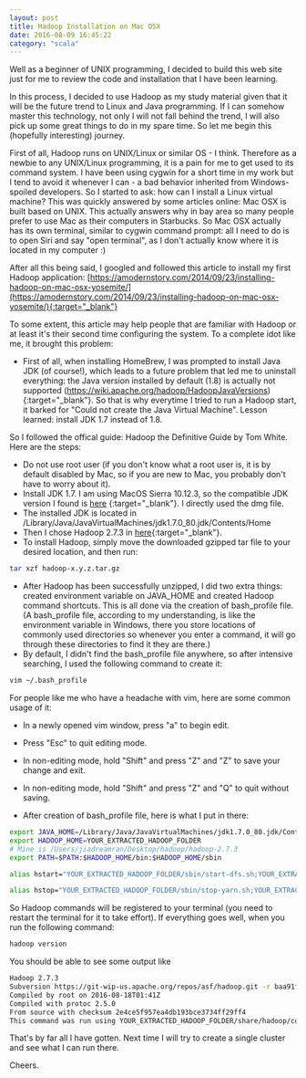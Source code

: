 ```yaml
---
layout: post
title: Hadoop Installation on Mac OSX
date: 2016-08-09 16:45:22
category: "scala"
---
```


Well as a beginner of UNIX programming, I decided to build this web site just for me to review the code and installation that I have been learning.

In this process, I decided to use Hadoop as my study material given that it will be the future trend to Linux and Java programming. If I can somehow master this technology, not only I will not fall behind the trend, I will also pick up some great things to do in my spare time. So let me begin this (hopefully interesting) journey.

First of all, Hadoop runs on UNIX/Linux or similar OS - I think. Therefore as a newbie to any UNIX/Linux programming, it is a pain for me to get used to its command system. I have been using cygwin for a short time in my work but I tend to avoid it whenever I can - a bad behavior inherited from Windows-spoiled developers. So I started to ask: how can I install a Linux virtual machine? This was quickly answered by some articles online: Mac OSX is built based on UNIX. This actually answers why in bay area so many people prefer to use Mac as their computers in Starbucks. So Mac OSX actually has its own terminal, similar to cygwin command prompt: all I need to do is to open Siri and say "open terminal", as I don't actually know where it is located in my computer :)

After all this being said, I googled and followed this article to install my first Hadoop application:
[https://amodernstory.com/2014/09/23/installing-hadoop-on-mac-osx-yosemite/](https://amodernstory.com/2014/09/23/installing-hadoop-on-mac-osx-yosemite/){:target="_blank"}

To some extent, this article may help people that are familiar with Hadoop or at least it's their second time configuring the system. To a complete idot like me, it brought this problem:

- First of all, when installing HomeBrew, I was prompted to install Java JDK (of course!), which leads to a future problem that led me to uninstall everything: the Java version installed by default (1.8) is actually not supported (https://wiki.apache.org/hadoop/HadoopJavaVersions) {:target="_blank"}. So that is why everytime I tried to run a Hadoop start, it barked for "Could not create the Java Virtual Machine". Lesson learned: install JDK 1.7 instead of 1.8.

So I followed the offical guide: Hadoop the Definitive Guide by Tom White. Here are the steps:
- Do not use root user (if you don't know what a root user is, it is by default disabled by Mac, so if you are new to Mac, you probably don't have to worry about it).
- Install JDK 1.7. I am using MacOS Sierra 10.12.3, so the compatible JDK version I found is [here](http://www.oracle.com/technetwork/java/javase/downloads/java-archive-downloads-javase7-521261.html#jdk-7u80-oth-JPR) {:target="_blank"}. I directly used the dmg file.
- The installed JDK is located in /Library/Java/JavaVirtualMachines/jdk1.7.0_80.jdk/Contents/Home
- Then I chose Hadoop 2.7.3 in [here](http://hadoop.apache.org/docs/r2.7.3/hadoop-project-dist/hadoop-common/SingleCluster.html#Download){:target="_blank"}.
- To install Hadoop, simply move the downloaded gzipped tar file to your desired location, and then run:

```bash
tar xzf hadoop-x.y.z.tar.gz
```

- After Hadoop has been successfully unzipped, I did two extra things: created environment variable on JAVA_HOME and created Hadoop command shortcuts. This is all done via the creation of bash_profile file. (A bash_profile file, according to my understanding, is like the environment variable in Windows, there you store locations of commonly used directories so whenever you enter a command, it will go through these directories to find it they are there.)
- By default, I didn't find the bash_profile file anywhere, so after intensive searching, I used the following command to create it:

```bash
vim ~/.bash_profile
```

For people like me who have a headache with vim, here are some common usage of it:
- In a newly opened vim window, press "a" to begin edit.
- Press "Esc" to quit editing mode.
- In non-editing mode, hold "Shift" and press "Z" and "Z" to save your change and exit.
- In non-editing mode, hold "Shift" and press "Z" and "Q" to quit without saving.

- After creation of bash_profile file, here is what I put in there:

```bash
export JAVA_HOME=/Library/Java/JavaVirtualMachines/jdk1.7.0_80.jdk/Contents/Home
export HADOOP_HOME=YOUR_EXTRACTED_HADOOP_FOLDER
# Mine is /Users/jiadreamran/Desktop/hadoop/hadoop-2.7.3
export PATH=$PATH:$HADOOP_HOME/bin:$HADOOP_HOME/sbin

alias hstart="YOUR_EXTRACTED_HADOOP_FOLDER/sbin/start-dfs.sh;YOUR_EXTRACTED_HADOOP_FOLDER/hadoop-2.7.3/sbin/start-yarn.sh"

alias hstop="YOUR_EXTRACTED_HADOOP_FOLDER/sbin/stop-yarn.sh;YOUR_EXTRACTED_HADOOP_FOLDER/sbin/stop-dfs.sh"
```

So Hadoop commands will be registered to your terminal (you need to restart the terminal for it to take effort). If everything goes well, when you run the following command:

```bash
hadoop version
```

You should be able to see some output like
```bash
Hadoop 2.7.3
Subversion https://git-wip-us.apache.org/repos/asf/hadoop.git -r baa91f7c6bc9cb92be5982de4719c1c8af91ccff
Compiled by root on 2016-08-18T01:41Z
Compiled with protoc 2.5.0
From source with checksum 2e4ce5f957ea4db193bce3734ff29ff4
This command was run using YOUR_EXTRACTED_HADOOP_FOLDER/share/hadoop/common/hadoop-common-2.7.3.jar
```

That's by far all I have gotten. Next time I will try to create a single cluster and see what I can run there.

Cheers.
